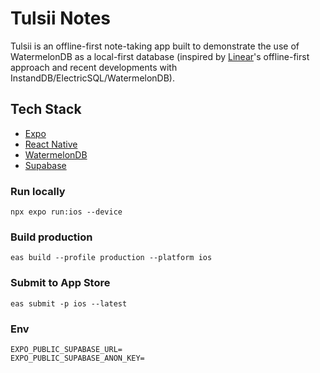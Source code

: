 # Tulsii Notes

Tulsii is an offline-first note-taking app built to demonstrate the use of WatermelonDB as a local-first database (inspired by [Linear](https://linear.app/)'s offline-first approach and recent developments with InstandDB/ElectricSQL/WatermelonDB).

## Tech Stack

- [Expo](https://expo.dev/)
- [React Native](https://reactnative.dev/)
- [WatermelonDB](https://github.com/Nozbe/WatermelonDB)
- [Supabase](https://supabase.com/)

### Run locally

`npx expo run:ios --device`

### Build production

`eas build --profile production --platform ios`

### Submit to App Store

`eas submit -p ios --latest`

### Env

```
EXPO_PUBLIC_SUPABASE_URL=
EXPO_PUBLIC_SUPABASE_ANON_KEY=
```
